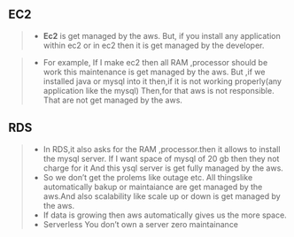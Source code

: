 ## **EC2**
> + **Ec2** is get managed by the aws. But, if you install any application within ec2 or in ec2 then it is get managed by the developer.

> + For example, If I make ec2 then all RAM ,processor should be work this maintenance is get managed by the aws. But ,if we installed java or mysql into it then,if it is not working properly(any application like the mysql) Then,for that aws is not responsible. That are not get managed by the aws.

## **RDS**
> + In RDS,it also asks for the RAM ,processor.then it allows to install the mysql server.
If I want space of mysql of 20 gb then they not charge for it And this ysql server is get fully managed by the aws.
> + So we don’t get the prolems like outage etc. All thingslike automatically bakup or maintaiance are get managed by the aws.And also scalability like scale up or down is get managed by the aws.
> + If data is growing then aws automatically gives us the more space.
> +  Serverless You don’t own a server zero maintainance
